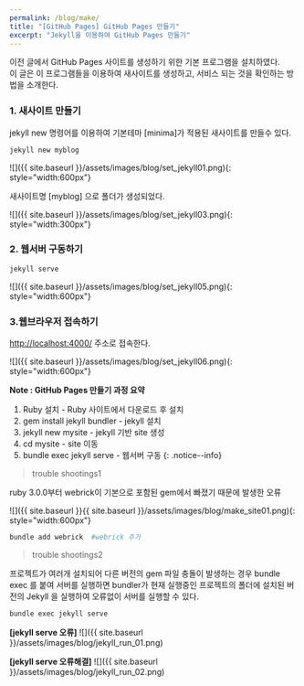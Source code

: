 ```yaml
---
permalink: /blog/make/
title: "[GitHub Pages] GitHub Pages 만들기"
excerpt: "Jekyll을 이용하여 GitHub Pages 만들기"
---
```


이전 글에서 GitHub Pages 사이트를 생성하기 위한 기본 프로그램을 설치하였다.    
이 글은 이 프로그램들을 이용하여 새사이트를 생성하고, 서비스 되는 것을 확인하는 방법을 소개한다.

### 1. 새사이트 만들기

jekyll new 명령어를 이용하여 기본테마 [minima]가 적용된 새사이트를 만들수 있다.

```bash
jekyll new myblog
```

![]({{ site.baseurl }}/assets/images/blog/set_jekyll01.png){: style="width:600px"}

새사이트명 [myblog] 으로 폴더가 생성되었다.

![]({{ site.baseurl }}/assets/images/blog/set_jekyll03.png){: style="width:300px"}


### 2. 웹서버 구동하기

```bash
jekyll serve
```

![]({{ site.baseurl }}/assets/images/blog/set_jekyll05.png){: style="width:600px"}


### 3.웹브라우저 접속하기

[http://localhost:4000/](http://localhost:4000/)  주소로 접속한다.

![]({{ site.baseurl }}/assets/images/blog/set_jekyll06.png){: style="width:600px"}


**Note : GitHub Pages 만들기 과정 요약**
1. Ruby 설치                - Ruby 사이트에서 다운로드 후 설치
2. gem install jekyll bundler  - jekyll 설치
3. jekyll new mysite           - jekyll 기반 site 생성
4. cd mysite                  - site 이동
5. bundle exec jekyll serve    - 웹서버 구동
{: .notice--info}

>  trouble shootings1

ruby 3.0.0부터 webrick이 기본으로 포함된 gem에서 빠졌기 때문에 발생한 오류

![]({{ site.baseurl }}{{ site.baseurl }}/assets/images/blog/make_site01.png){: style="width:600px"}


```bash
bundle add webrick  #webrick 추가
```
>  trouble shootings2

프로젝트가 여러개 설치되어 다른 버전의 gem 파일 충돌이 발생하는 경우  bundle exec 를 붙여 서버를 실행하면
bundler가 현재 실행중인 프로젝트의 폴더에 설치된 버전의 Jekyll 을 실행하여 오류없이 서버를 실행할 수 있다.

```bash
bundle exec jekyll serve
```
**[jekyll serve 오류]**
![]({{ site.baseurl }}/assets/images/blog/jekyll_run_01.png)    

**[jekyll serve 오류해결]**
![]({{ site.baseurl }}/assets/images/blog/jekyll_run_02.png)    

